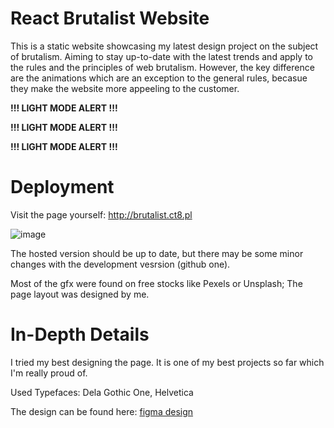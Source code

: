 # React Brutalist Website

This is a static website showcasing my latest design project on the subject of brutalism. Aiming to stay up-to-date with the latest trends and apply to the rules and the principles of web brutalism. However, the key difference are the animations which are an exception to the general rules, becasue they make the website more appeeling to the customer.

**!!! LIGHT MODE ALERT !!!**

**!!! LIGHT MODE ALERT !!!**

**!!! LIGHT MODE ALERT !!!**

# Deployment
Visit the page yourself: http://brutalist.ct8.pl

![image](https://user-images.githubusercontent.com/63867153/222920761-238d9272-87da-459c-9d1d-2df1dc0da498.png)

The hosted version should be up to date, but there may be some minor changes with the development vesrsion (github one).

Most of the gfx were found on free stocks like Pexels or Unsplash; The page layout was designed by me.

# In-Depth Details
I tried my best designing the page. It is one of my best projects so far which I'm really proud of.

Used Typefaces: Dela Gothic One, Helvetica

The design can be found here: [figma design](https://www.figma.com/file/XTrwLkPnTEvOGWVwm2HdDL/Brutalism-Website?node-id=0%3A1&t=Z30ECOELeiXKAifx-1)
